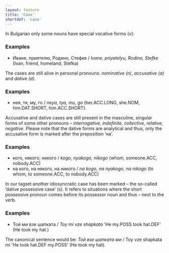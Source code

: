 ```yaml
---
layout: feature
title: 'Case'
shortdef: 'case'
---
```


In Bulgarian only some nouns have special vocative forms (v):

### Examples

- Иване, приятелю, Родино, Стефке / _Ivane, priyatelyu, Rodino, Stefke_ (Ivan, friend, homeland, Stefka)

The cases are still alive in personal pronouns: _nominative (n)_, _accusative (a)_ and _dative (d)_.

### Examples

- нея, тя, му, го / _neya, tya, mu, go_ (her.ACC.LONG, she.NOM, him.DAT.SHORT, him.ACC.SHORT).

Accusative and dative cases are still present in the masculine, singular forms of some other pronouns – _interrogative, indefinite, collective, relative, negative_. Please note that the dative forms are analytical and thus, only the accusative form is marked after the preposition ‘на’.

### Examples

- кого, някого, никого / _kogo, nyakogo, nikogo_ (whom, someone.ACC, nobody.ACC)
- на кого, на някого, на никого / _na kogo, na nyakogo, na nikogo_ (to whom, to someone.ACC, to nobody.ACC)

In our tagset another idiosyncratic case has been marked – the so-called ‘dative possessive case’ (s). It refers to situations where the short possessive pronoun comes before its possessor noun and thus – next to the verb.

### Examples

- Той ми взе шапката / _Toy mi vze shapkata_ 'He my.POSS took hat.DEF' (He took my hat.) 

The canonical sentence would be: _Той взе шапката ми_ / Toy vze shapkata mi 'He took hat.DEF my.POSS' (He took my hat).
